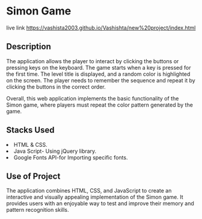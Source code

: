 # Simon Game
live link  https://vashista2003.github.io/Vashishta/new%20project/index.html
<h2>Description</h2>
<p>The application allows the player to interact by clicking the buttons or pressing keys on the keyboard. The game starts when a key is pressed for the first time. The level title is displayed, and a random color is highlighted on the screen. The player needs to remember the sequence and repeat it by clicking the buttons in the correct order.

  
  Overall, this web application implements the basic functionality of the Simon game, where players must repeat the color pattern generated by the game.</p>

<h2>Stacks Used</h2>
<li>HTML & CSS.</li>
<li>Java Script- Using jQuery library.</li>
<li>Google Fonts API-for Importing specific fonts.</li>

<h2>Use of Project</h2>
<p>The application combines HTML, CSS, and JavaScript to create an interactive and visually appealing implementation of the Simon game. It provides users with an enjoyable way to test and improve their memory and pattern recognition skills.</p>
